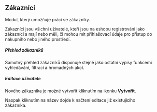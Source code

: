 ## Zákazníci

Modul, který umožňuje práci se zákazníky. 

Zákazníci jsou všichni uživatelé, kteří jsou na eshopu registrováni jako zákazníci a mají nebo měli, či mohou mít přihlašovací údaje pro přístup do nákupního nebo jiného prostředí.


##### Přehled zákazníků

Samotný přehled zákazníků disponuje stejně jako ostatní výpisy funkcemi vyhledávání, filtrací a hromadných akcí.


##### Editace uživatele

Nového zákazníka je možné vytvořit kliknutím na ikonku **Vytvořit**. 

Naopak kliknutím na název dojde k načtení editace již existujícího zákazníka.
